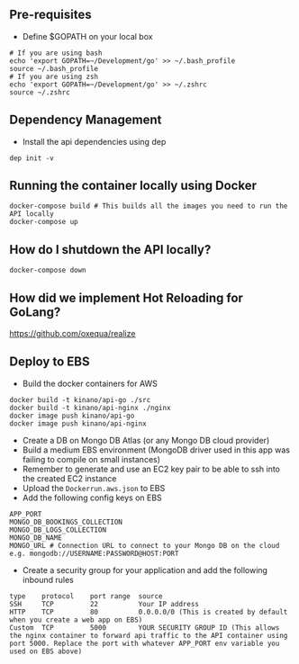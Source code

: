 
## Pre-requisites
* Define $GOPATH on your local box
```
# If you are using bash
echo 'export GOPATH=~/Development/go' >> ~/.bash_profile
source ~/.bash_profile
# If you are using zsh
echo 'export GOPATH=~/Development/go' >> ~/.zshrc
source ~/.zshrc
```

## Dependency Management

* Install the api dependencies using dep
```
dep init -v
```

## Running the container locally using Docker
```
docker-compose build # This builds all the images you need to run the API locally
docker-compose up
```

## How do I shutdown the API locally?
```
docker-compose down
```

## How did we implement Hot Reloading for GoLang?

https://github.com/oxequa/realize

## Deploy to EBS
* Build the docker containers for AWS
```
docker build -t kinano/api-go ./src
docker build -t kinano/api-nginx ./nginx
docker image push kinano/api-go
docker image push kinano/api-nginx
```
* Create a DB on Mongo DB Atlas (or any Mongo DB cloud provider)
* Build a medium EBS environment (MongoDB driver used in this app was failing to compile on small instances)
* Remember to generate and use an EC2 key pair to be able to ssh into the created EC2 instance
* Upload the `Dockerrun.aws.json` to EBS
* Add the following config keys on EBS
```
APP_PORT
MONGO_DB_BOOKINGS_COLLECTION
MONGO_DB_LOGS_COLLECTION
MONGO_DB_NAME
MONGO_URL # Connection URL to connect to your Mongo DB on the cloud e.g. mongodb://USERNAME:PASSWORD@HOST:PORT
```
* Create a security group for your application and add the following inbound rules
```
type    protocol    port range  source
SSH     TCP         22          Your IP address
HTTP    TCP         80          0.0.0.0/0 (This is created by default when you create a web app on EBS)
Custom  TCP         5000        YOUR SECURITY GROUP ID (This allows the nginx container to forward api traffic to the API container using port 5000. Replace the port with whatever APP_PORT env variable you used on EBS above)
```